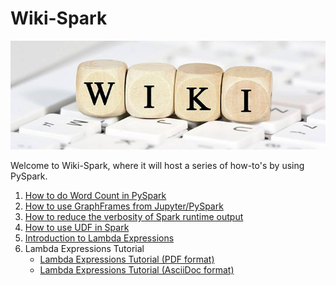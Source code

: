 # Wiki-Spark

![wiki-spark](./wiki.jpeg)


Welcome to Wiki-Spark, where it will host a series of how-to's by using PySpark.

1. [How to do Word Count in PySpark](https://github.com/mahmoudparsian/data-algorithms-with-spark/tree/master/code/bonus_chapters/wordcount/)
2. [How to use GraphFrames from Jupyter/PySpark](./using-graphframes-with-jupyter.md)
3. [How to reduce the verbosity of Spark runtime output](./reduce-the-verbosity-of-spark-runtime-output.md)
4. [How to use UDF in Spark](./how-to-use-UDF-in-spark.md)
5. [Introduction to Lambda Expressions](./lambda_expressions_basics.md)
6. Lambda Expressions Tutorial
	* [Lambda Expressions Tutorial (PDF format)](./lambda_expressions.pdf)
	* [Lambda Expressions Tutorial (AsciiDoc format)](./lambda_expressions.adoc)
